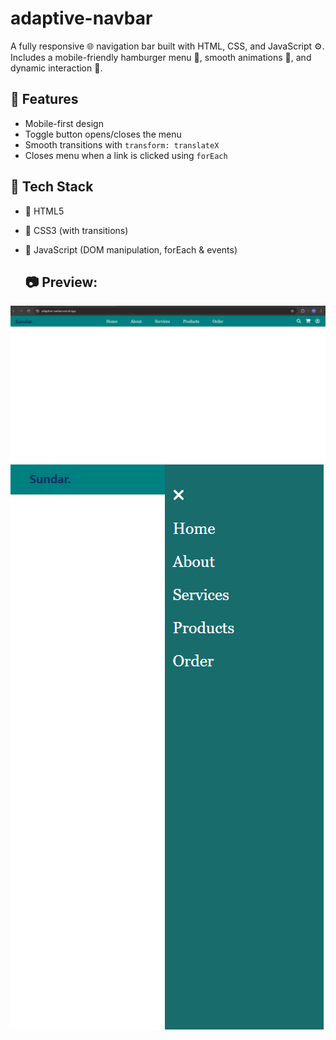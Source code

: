 # adaptive-navbar

A fully responsive 🌐 navigation bar built with HTML, CSS, and JavaScript ⚙️.
Includes a mobile-friendly hamburger menu 🍔, smooth animations 🎨, and dynamic interaction 🎯.

## 🚀 Features
* Mobile-first design
* Toggle button opens/closes the menu
* Smooth transitions with `transform: translateX`
* Closes menu when a link is clicked using `forEach`

## 📂 Tech Stack
* 🧱 HTML5
* 🎨 CSS3 (with transitions)
* 🧠 JavaScript (DOM manipulation, forEach & events)

  ## 📷 Preview:
![Card Slider Preview](./screenshot1.png)
![Card Slider Preview](./screenshot2.png)
